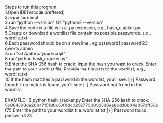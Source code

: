 Steps to run this program.
<br>
1.Open IDE(Vscode preffered)
<br>
2. open terminal
<br>
3.run "python --version" OR "python3 --version"
<br>
4.Save the code in a file with a .py extension, e.g., hash_cracker.py.
<br>
5.Create or download a wordlist file containing possible passwords, e.g., wordlist.txt.
<br>
6.Each password should be on a new line..
eg:password1
  password123
  qwerty
  admin
<br>
7.run "cd /path/to/your/script"
<br>
8.run"python hash_cracker.py"
<br>
9.Enter the SHA-256 hash to crack: Input the hash you want to crack.
Enter the path to your wordlist file: Provide the file path to the wordlist, e.g., wordlist.txt.
<br>
10.If the hash matches a password in the wordlist, you'll see:
[+] Password found: <password>
If no match is found, you'll see:
[-] Password not found in the wordlist.
<br><br>
EXAMPLE :
$ python hash_cracker.py
Enter the SHA-256 hash to crack: 5e884898da28047151d0e56f8dc6292773603d0d6aabbdd8b04a857dff53bf75
Enter the path to your wordlist file: wordlist.txt
[+] Password found: password123
